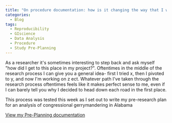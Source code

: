 ```yaml
---
title: "On procedure documentation: how is it changing the way that I work?"
categories:
  - Blog
tags:
  - Reproducibility
  - GIscience
  - Data Analysis
  - Procedure 
  - Study Pre-Planning
---
```


As a researcher it's sometimes interesting to step back and ask myself "how did I get to this place in my project?". Oftentimes in the middle of the research process I can give you a general idea- first I tried x, then I pivoted to y, and now I'm working on z ect. Whatever path I've taken through the research process oftentimes feels like it makes perfect sense to me, even if I can barely tell you why I decided to head down each road in the first place. 

This process was tested this week as I set out to write my pre-research plan for an analysis of congressional gerrymandering in Alabama 

[View my Pre-Planning documentation](./assets/pre_planning_documentation.html)